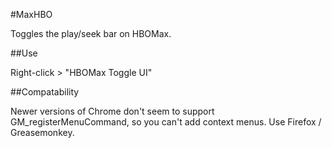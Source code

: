 #MaxHBO

Toggles the play/seek bar on HBOMax.

##Use

Right-click > "HBOMax Toggle UI"

##Compatability

Newer versions of Chrome don't seem to support GM_registerMenuCommand, so you can't add context menus. Use Firefox / Greasemonkey.